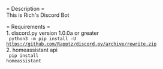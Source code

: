 = Description =<br>
This is Rich's Discord Bot

= Requirements =<br>
    1. discord.py version 1.0.0a or greater<br>
    <code> python3 -m pip install -U https://github.com/Rapptz/discord.py/archive/rewrite.zip </code>
    2. homeassistant api<br>
    <code> pip install homeassistant</code>
